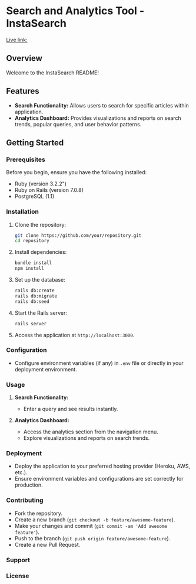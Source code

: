 # Search and Analytics Tool - InstaSearch 
[Live link:](https://insta-search-tool-fc3fbd48f589.herokuapp.com/)
## Overview

Welcome to the InstaSearch README!

## Features

- **Search Functionality:** Allows users to search for specific articles within application.
- **Analytics Dashboard:** Provides visualizations and reports on search trends, popular queries, and user behavior patterns.

## Getting Started

### Prerequisites

Before you begin, ensure you have the following installed:

- Ruby (version 3.2.2")
- Ruby on Rails (version 7.0.8)
- PostgreSQL (1.1)

### Installation

1. Clone the repository:
   ```bash
   git clone https://github.com/your/repository.git
   cd repository
   ```

2. Install dependencies:
   ```bash
   bundle install
   npm install
   ```

3. Set up the database:
   ```bash
   rails db:create
   rails db:migrate
   rails db:seed
   ```

4. Start the Rails server:
   ```bash
   rails server
   ```

5. Access the application at `http://localhost:3000`.

### Configuration

- Configure environment variables (if any) in `.env` file or directly in your deployment environment.

### Usage

1. **Search Functionality:**
   - Enter a query and see results instantly.

2. **Analytics Dashboard:**
   - Access the analytics section from the navigation menu.
   - Explore visualizations and reports on search trends.

### Deployment

- Deploy the application to your preferred hosting provider (Heroku, AWS, etc.).
- Ensure environment variables and configurations are set correctly for production.

### Contributing

- Fork the repository.
- Create a new branch (`git checkout -b feature/awesome-feature`).
- Make your changes and commit (`git commit -am 'Add awesome feature'`).
- Push to the branch (`git push origin feature/awesome-feature`).
- Create a new Pull Request.

### Support

### License
